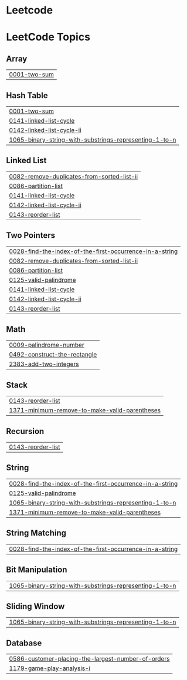 # Leetcode
<!---LeetCode Topics Start-->
# LeetCode Topics
## Array
|  |
| ------- |
| [0001-two-sum](https://github.com/Venu-Aravind-K/Leetcode/tree/master/0001-two-sum) |
## Hash Table
|  |
| ------- |
| [0001-two-sum](https://github.com/Venu-Aravind-K/Leetcode/tree/master/0001-two-sum) |
| [0141-linked-list-cycle](https://github.com/Venu-Aravind-K/Leetcode/tree/master/0141-linked-list-cycle) |
| [0142-linked-list-cycle-ii](https://github.com/Venu-Aravind-K/Leetcode/tree/master/0142-linked-list-cycle-ii) |
| [1065-binary-string-with-substrings-representing-1-to-n](https://github.com/Venu-Aravind-K/Leetcode/tree/master/1065-binary-string-with-substrings-representing-1-to-n) |
## Linked List
|  |
| ------- |
| [0082-remove-duplicates-from-sorted-list-ii](https://github.com/Venu-Aravind-K/Leetcode/tree/master/0082-remove-duplicates-from-sorted-list-ii) |
| [0086-partition-list](https://github.com/Venu-Aravind-K/Leetcode/tree/master/0086-partition-list) |
| [0141-linked-list-cycle](https://github.com/Venu-Aravind-K/Leetcode/tree/master/0141-linked-list-cycle) |
| [0142-linked-list-cycle-ii](https://github.com/Venu-Aravind-K/Leetcode/tree/master/0142-linked-list-cycle-ii) |
| [0143-reorder-list](https://github.com/Venu-Aravind-K/Leetcode/tree/master/0143-reorder-list) |
## Two Pointers
|  |
| ------- |
| [0028-find-the-index-of-the-first-occurrence-in-a-string](https://github.com/Venu-Aravind-K/Leetcode/tree/master/0028-find-the-index-of-the-first-occurrence-in-a-string) |
| [0082-remove-duplicates-from-sorted-list-ii](https://github.com/Venu-Aravind-K/Leetcode/tree/master/0082-remove-duplicates-from-sorted-list-ii) |
| [0086-partition-list](https://github.com/Venu-Aravind-K/Leetcode/tree/master/0086-partition-list) |
| [0125-valid-palindrome](https://github.com/Venu-Aravind-K/Leetcode/tree/master/0125-valid-palindrome) |
| [0141-linked-list-cycle](https://github.com/Venu-Aravind-K/Leetcode/tree/master/0141-linked-list-cycle) |
| [0142-linked-list-cycle-ii](https://github.com/Venu-Aravind-K/Leetcode/tree/master/0142-linked-list-cycle-ii) |
| [0143-reorder-list](https://github.com/Venu-Aravind-K/Leetcode/tree/master/0143-reorder-list) |
## Math
|  |
| ------- |
| [0009-palindrome-number](https://github.com/Venu-Aravind-K/Leetcode/tree/master/0009-palindrome-number) |
| [0492-construct-the-rectangle](https://github.com/Venu-Aravind-K/Leetcode/tree/master/0492-construct-the-rectangle) |
| [2383-add-two-integers](https://github.com/Venu-Aravind-K/Leetcode/tree/master/2383-add-two-integers) |
## Stack
|  |
| ------- |
| [0143-reorder-list](https://github.com/Venu-Aravind-K/Leetcode/tree/master/0143-reorder-list) |
| [1371-minimum-remove-to-make-valid-parentheses](https://github.com/Venu-Aravind-K/Leetcode/tree/master/1371-minimum-remove-to-make-valid-parentheses) |
## Recursion
|  |
| ------- |
| [0143-reorder-list](https://github.com/Venu-Aravind-K/Leetcode/tree/master/0143-reorder-list) |
## String
|  |
| ------- |
| [0028-find-the-index-of-the-first-occurrence-in-a-string](https://github.com/Venu-Aravind-K/Leetcode/tree/master/0028-find-the-index-of-the-first-occurrence-in-a-string) |
| [0125-valid-palindrome](https://github.com/Venu-Aravind-K/Leetcode/tree/master/0125-valid-palindrome) |
| [1065-binary-string-with-substrings-representing-1-to-n](https://github.com/Venu-Aravind-K/Leetcode/tree/master/1065-binary-string-with-substrings-representing-1-to-n) |
| [1371-minimum-remove-to-make-valid-parentheses](https://github.com/Venu-Aravind-K/Leetcode/tree/master/1371-minimum-remove-to-make-valid-parentheses) |
## String Matching
|  |
| ------- |
| [0028-find-the-index-of-the-first-occurrence-in-a-string](https://github.com/Venu-Aravind-K/Leetcode/tree/master/0028-find-the-index-of-the-first-occurrence-in-a-string) |
## Bit Manipulation
|  |
| ------- |
| [1065-binary-string-with-substrings-representing-1-to-n](https://github.com/Venu-Aravind-K/Leetcode/tree/master/1065-binary-string-with-substrings-representing-1-to-n) |
## Sliding Window
|  |
| ------- |
| [1065-binary-string-with-substrings-representing-1-to-n](https://github.com/Venu-Aravind-K/Leetcode/tree/master/1065-binary-string-with-substrings-representing-1-to-n) |
## Database
|  |
| ------- |
| [0586-customer-placing-the-largest-number-of-orders](https://github.com/Venu-Aravind-K/Leetcode/tree/master/0586-customer-placing-the-largest-number-of-orders) |
| [1179-game-play-analysis-i](https://github.com/Venu-Aravind-K/Leetcode/tree/master/1179-game-play-analysis-i) |
<!---LeetCode Topics End-->